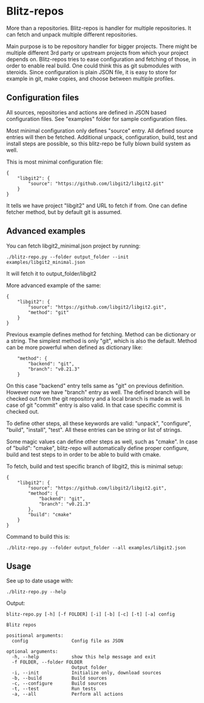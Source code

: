 # Blitz-repos

More than a repositories. Blitz-repos is handler for multiple repositories.
It can fetch and unpack multiple different repositories.

Main purpose is to be repository handler for bigger projects.
There might be multiple different 3rd party or upstream projects from which your
project depends on.
Blitz-repos tries to ease configuration and fetching of those,
in order to enable real build.
One could think this as git submodules with steroids.
Since configuration is plain JSON file,
it is easy to store for example in git, make copies,
and choose between multiple profiles.

## Configuration files

All sources, repositories and actions are defined in JSON based configuration files.
See "examples" folder for sample configuration files.

Most minimal configuration only defines "source" entry.
All defined source entries will then be fetched.
Additional unpack, configuration, build, test and install steps are possible,
so this blitz-repo be fully blown build system as well.

This is most minimal configuration file:

    {
        "libgit2": {
            "source": "https://github.com/libgit2/libgit2.git"
        }
    }

It tells we have project "libgit2" and URL to fetch if from.
One can define fetcher method, but by default git is assumed.

## Advanced examples

You can fetch libgit2_minimal.json project by running:

    ./blitz-repo.py --folder output_folder --init examples/libgit2_minimal.json

It will fetch it to output_folder/libgit2

More advanced example of the same:

    {
        "libgit2": {
            "source": "https://github.com/libgit2/libgit2.git",
            "method": "git"
        }
    }

Previous example defines method for fetching. Method can be dictionary or a string.
The simplest method is only "git", which is also the default.
Method can be more powerful when defined as dictionary like:

        "method": {
            "backend": "git",
            "branch": "v0.21.3"
        }

On this case "backend" entry tells same as "git" on previous definition.
However now we have "branch" entry as well.
The defined branch will be checked out from the git repository
and a local branch is made as well.
In case of git "commit" entry is also valid. In that case specific commit is checked out.

To define other steps, all these keywords are valid:
"unpack", "configure", "build", "install", "test".
All these entries can be string or list of strings.

Some magic values can define other steps as well, such as "cmake".
In case of "build": "cmake", blitz-repo will automatically define proper
configure, build and test steps to in order to be able to build with cmake.

To fetch, build and test specific branch of libgit2, this is minimal setup:

    {
        "libgit2": {
            "source": "https://github.com/libgit2/libgit2.git",
            "method": {
                "backend": "git",
                "branch": "v0.21.3"
            },
            "build": "cmake"
        }
    }

Command to build this is:

    ./blitz-repo.py --folder output_folder --all examples/libgit2.json

## Usage

See up to date usage with:

    ./blitz-repo.py --help


Output:

    blitz-repo.py [-h] [-f FOLDER] [-i] [-b] [-c] [-t] [-a] config

    Blitz repos

    positional arguments:
      config                Config file as JSON

    optional arguments:
      -h, --help            show this help message and exit
      -f FOLDER, --folder FOLDER
                            Output folder
      -i, --init            Initialize only, download sources
      -b, --build           Build sources
      -c, --configure       Build sources
      -t, --test            Run tests
      -a, --all             Perform all actions
